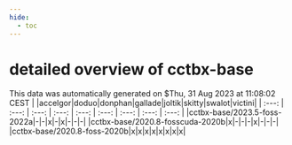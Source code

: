 ```yaml
---
hide:
  - toc
---
```


detailed overview of cctbx-base
===============================


This data was automatically generated on $Thu, 31 Aug 2023 at 11:08:02 CEST
| |accelgor|doduo|donphan|gallade|joltik|skitty|swalot|victini|
| :---: | :---: | :---: | :---: | :---: | :---: | :---: | :---: | :---: |
|cctbx-base/2023.5-foss-2022a|-|-|x|-|x|-|-|-|
|cctbx-base/2020.8-fosscuda-2020b|x|-|-|-|x|-|-|-|
|cctbx-base/2020.8-foss-2020b|x|x|x|x|x|x|x|x|
